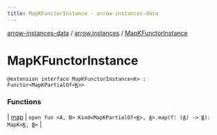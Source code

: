 ```yaml
---
title: MapKFunctorInstance - arrow-instances-data
---
```


[arrow-instances-data](../../index.html) / [arrow.instances](../index.html) / [MapKFunctorInstance](./index.html)

# MapKFunctorInstance

`@extension interface MapKFunctorInstance<K> : Functor<MapKPartialOf<`[`K`](index.html#K)`>>`

### Functions

| [map](map.html) | `open fun <A, B> Kind<MapKPartialOf<`[`K`](index.html#K)`>, `[`A`](map.html#A)`>.map(f: (`[`A`](map.html#A)`) -> `[`B`](map.html#B)`): MapK<`[`K`](index.html#K)`, `[`B`](map.html#B)`>` |

